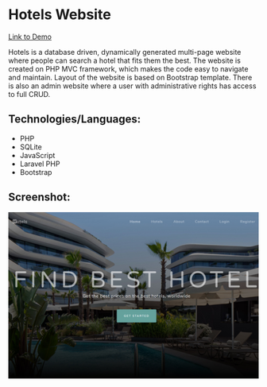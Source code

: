 # Hotels Website

[Link to Demo](http://laravel.alexandrpasko.com)

Hotels is a database driven, dynamically generated multi-page website where people can search a hotel that fits them the best. The website is created on PHP MVC framework, which makes the code easy to navigate and maintain. Layout of the website is based on Bootstrap template. There is also an admin website where a user with administrative rights has access to full CRUD.

## Technologies/Languages:
* PHP
* SQLite
* JavaScript
* Laravel PHP
* Bootstrap

## Screenshot:
![Screenshot of layout](screenshot.jpg)